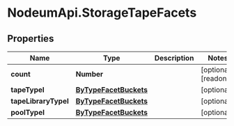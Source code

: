 # NodeumApi.StorageTapeFacets

## Properties

Name | Type | Description | Notes
------------ | ------------- | ------------- | -------------
**count** | **Number** |  | [optional] [readonly] 
**tapeTypeI** | [**ByTypeFacetBuckets**](ByTypeFacetBuckets.md) |  | [optional] 
**tapeLibraryTypeI** | [**ByTypeFacetBuckets**](ByTypeFacetBuckets.md) |  | [optional] 
**poolTypeI** | [**ByTypeFacetBuckets**](ByTypeFacetBuckets.md) |  | [optional] 


